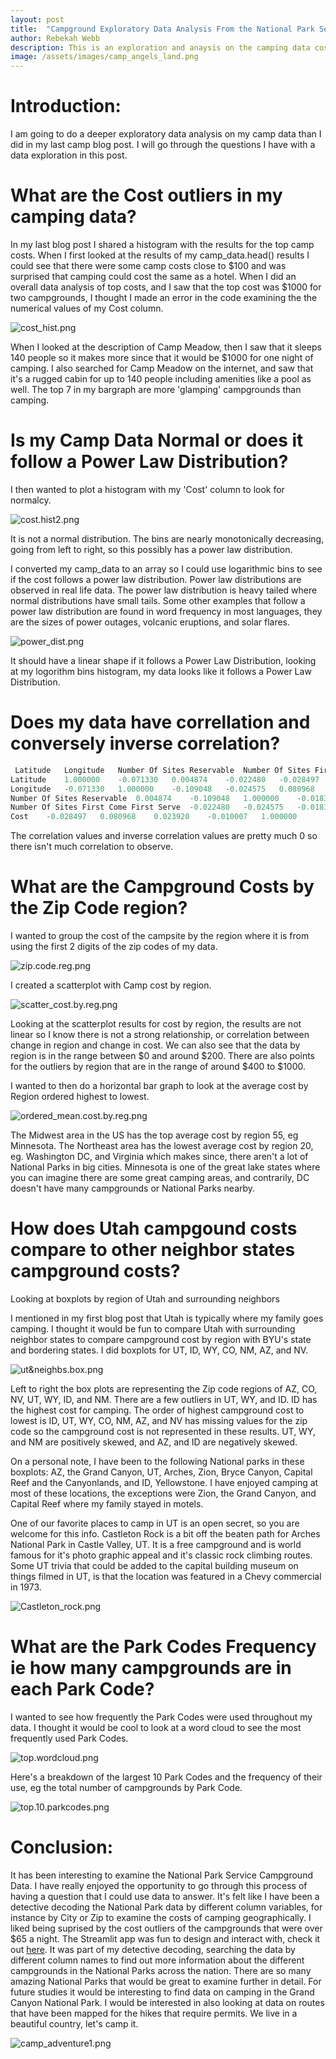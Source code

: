 ```yaml
---
layout: post
title:  "Campground Exploratory Data Analysis From the National Park Service."
author: Rebekah Webb
description: This is an exploration and anaysis on the camping data cost around the country.
image: /assets/images/camp_angels_land.png
---
```

# Introduction:
 I am going to do a deeper exploratory data analysis on my camp data than I did in my last camp blog post.  I will go through the questions I have with a data exploration in this post.

# What are the Cost outliers in my camping data?
In my last blog post I shared a histogram with the results for the top camp costs.  When I first looked at the results of my camp_data.head() results I could see that there were some camp costs close to $100 and was surprised that camping could cost the same as a hotel.  When I did an overall data analysis of top costs, and I saw that the top cost was $1000 for two campgrounds, I thought I made an error in the code examining the the numerical values of my Cost column.

![cost_hist.png](/assets/images/cost_hist.png)

When I looked at the description of Camp Meadow, then I saw that it sleeps 140 people so it makes more since that it would be $1000 for one night of camping. I also searched for Camp Meadow on the internet, and saw that it's a rugged cabin for up to 140 people including amenities like a pool as well.  The top 7 in my bargraph are more 'glamping' campgrounds than camping.

# Is my Camp Data Normal or does it follow a Power Law Distribution? 
I then wanted to plot a histogram with my 'Cost' column to look for normalcy.

![cost.hist2.png](/assets/images/cost.hist2.png)

It is not a normal distribution.  The bins are nearly monotonically decreasing, going from left to right, so this possibly has a power law distribution. 

I converted my camp_data to an array so I could use logarithmic bins to see if the cost follows a power law distribution. Power law distributions are observed in real life data.  The power law distribution is heavy tailed where normal distributions have small tails. Some other examples that follow a power law distribution are found in word frequency in most languages, they are the sizes of power outages, volcanic eruptions, and solar flares.

![power_dist.png](/assets/images/power_dist.png)

It should have a linear shape if it follows a Power Law Distribution, looking at my logorithm bins histogram, my data looks like it follows a Power Law Distribution.

# Does my data have correllation and conversely inverse correlation?


```python
 Latitude	Longitude	Number Of Sites Reservable	Number Of Sites First Come First Serve	Cost
Latitude	1.000000	-0.071330	0.004874	-0.022480	-0.028497
Longitude	-0.071330	1.000000	-0.109048	-0.024575	0.080968
Number Of Sites Reservable	0.004874	-0.109048	1.000000	-0.018321	0.023920
Number Of Sites First Come First Serve	-0.022480	-0.024575	-0.018321	1.000000	-0.010007
Cost	-0.028497	0.080968	0.023920	-0.010007	1.000000
```
The correlation values and inverse correlation values are pretty much 0 so there isn't much correlation to observe.

# What are the Campground Costs by the Zip Code region?
I wanted to group the cost of the campsite by the region where it is from using the first 2 digits of the zip codes of my data.  

![zip.code.reg.png](/assets/images/zip.code.reg.png)

I created a scatterplot with Camp cost by region.

![scatter_cost.by.reg.png](/assets/images/scatter_cost.by.reg.png)

Looking at the scatterplot results for cost by region, the results are not linear so I know there is not a strong relationship, or correlation between change in region and change in cost.  We can also see that the data by region is in the range between $0 and around $200. There are also points for the outliers by region that are in the range of around $400 to $1000.

 I wanted to then do a horizontal bar graph to look at the average cost by Region ordered highest to lowest.

![ordered_mean.cost.by.reg.png](/assets/images/ordered_mean.cost.by.reg.png)


The Midwest area in the US has the top average cost by region 55, eg Minnesota.  The Northeast area has the lowest average cost by region 20, eg. Washington DC, and Virginia which makes since, there aren't a lot of National Parks in big cities.  Minnesota is one of the great lake states where you can imagine there are some great camping areas, and contrarily,  DC doesn't have many campgrounds or National Parks nearby.

# How does Utah campgound costs compare to other neighbor states campground costs?

Looking at boxplots by region of Utah and surrounding neighbors


I mentioned in my first blog post that Utah is typically where my family goes camping.  I thought it would be fun to compare Utah with surrounding neighbor states to compare campground cost by region with BYU's state and bordering states.  I did boxplots for UT, ID, WY, CO, NM, AZ, and NV.


![ut&neighbs.box.png](/assets/images/ut&neighbs.box.png)

Left to right the box plots are representing the Zip code regions of AZ, CO, NV, UT, WY, ID, and NM.  There are a few outliers in UT, WY, and ID.  ID has the highest cost for camping.  The order of highest campground cost to lowest is ID, UT, WY, CO, NM, AZ, and NV has missing values for the zip code so the campground cost is not represented in these results. UT, WY, and NM are positively skewed, and AZ, and ID are negatively skewed.  

On a personal note, I have been to the following National parks in these boxplots: AZ, the Grand Canyon, UT, Arches, Zion, Bryce Canyon, Capital Reef and the Canyonlands, and ID, Yellowstone.  I have enjoyed camping at most of these locations, the exceptions were Zion, the Grand Canyon, and Capital Reef where my family stayed in motels.

One of our favorite places to camp in UT is an open secret, so you are welcome for this info.  Castleton Rock is a bit off the beaten path for Arches National Park in Castle Valley, UT. It is a free campground and is world famous for it's photo graphic appeal and it's classic rock climbing routes. Some UT trivia that could be added to the capital building museum on things filmed in UT, is that the location was featured in a Chevy commercial in 1973.

![Castleton_rock.png](/assets/images/Castleton_rock.png)

# What are the Park Codes Frequency ie how many campgrounds are in each Park Code?

I wanted to see how frequently the Park Codes were used throughout my data.  I thought it would be cool to look at a word cloud to see the most frequently used Park Codes.


![top.wordcloud.png](/assets/images/top.wordcloud.png)

Here's a breakdown of the largest 10 Park Codes and the frequency of their use, eg the total number of campgrounds by Park Code.


![top.10.parkcodes.png](/assets/images/top.10.parkcodes.png)

# Conclusion:

 It has been interesting to examine the National Park Service Campground Data.  I have really enjoyed the opportunity to go through this process of having a question that I could use data to answer.  It's felt like I have been a detective decoding the National Park data by different column variables, for instance by City or Zip to examine the costs of camping geographically.  I liked being suprised by the cost outliers of the campgrounds that were over $65 a night.  The Streamlit app was fun to design and interact with, check it out [here](https://campapp-7twimkm6la75fgzddaylsc.streamlit.app/).  It was part of my detective decoding, searching the data by different column names to find out more information about the different campgrounds in the National Parks across the nation.  There are so many amazing National Parks that would be great to examine further in detail. For future studies it would be interesting to find data on camping in the Grand Canyon National Park.  I would be interested in also looking at data on routes that have been mapped for the hikes that require permits. We live in a beautiful country, let's camp it.

![camp_adventure1.png](/assets/images/camp_adventure1.png)

